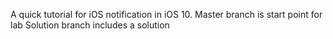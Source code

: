 A quick tutorial for iOS notification in iOS 10.
Master branch is start point for lab
Solution branch includes a solution
